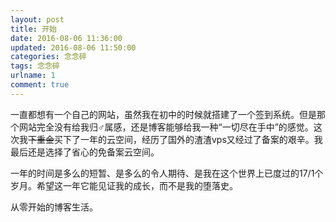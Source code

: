 ```yaml
---
layout: post
title: 开始
date: 2016-08-06 11:36:00
updated: 2016-08-06 11:50:00
categories: 念念碎
tags: 念念碎
urlname: 1
comment: true
---
```

一直都想有一个自己的网站，虽然我在初中的时候就搭建了一个签到系统。但是那个网站完全没有给我归♂属感，还是博客能够给我一种“一切尽在手中”的感觉。这次我<del>下重金</del>买下了一年的云空间，经历了国外的渣渣vps又经过了备案的艰辛。我最后还是选择了省心的免备案云空间。

<!-- more -->

一年的时间是多么的短暂、是多么的令人期待、是我在这个世界上已度过的17/1个岁月。希望这一年它能见证我的成长，而不是我的堕落史。

从零开始的博客生活。